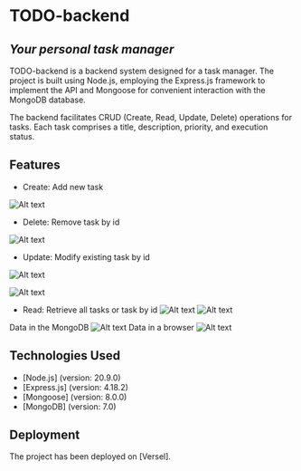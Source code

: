 # TODO-backend

## _Your personal task manager_

TODO-backend is a backend system designed for a task manager. The project is built using Node.js, employing the Express.js framework to implement the API and Mongoose for convenient interaction with the MongoDB database.

The backend facilitates CRUD (Create, Read, Update, Delete) operations for tasks. Each task comprises a title, description, priority, and execution status.

## Features
- Create: Add new task

![Alt text](https://res.cloudinary.com/dp9pimwin/image/upload/v1699884917/POST-request_madcgi.png)

- Delete: Remove task by id
  
![Alt text](https://res.cloudinary.com/dp9pimwin/image/upload/v1699884995/DELETE-request_c8uyof.png)

- Update: Modify existing task by id
  
![Alt text](https://res.cloudinary.com/dp9pimwin/image/upload/v1699885038/PUT-request_j9syyg.png)

![Alt text](https://res.cloudinary.com/dp9pimwin/image/upload/v1699885048/PATCH-request_jk3sqt.png)

- Read: Retrieve all tasks or task by id
![Alt text](https://res.cloudinary.com/dp9pimwin/image/upload/v1699885074/GET-request_vbbiqw.png)
![Alt text](https://res.cloudinary.com/dp9pimwin/image/upload/v1699885080/GET-request_by_id_xkwktk.png)

Data in the MongoDB
![Alt text](https://res.cloudinary.com/dp9pimwin/image/upload/v1699885088/MongoDB_ralqxk.png)
Data in a browser
![Alt text](https://res.cloudinary.com/dp9pimwin/image/upload/v1699885093/Browser_drev0h.png)

## Technologies Used
- [Node.js] (version: 20.9.0)
- [Express.js] (version: 4.18.2)
- [Mongoose] (version: 8.0.0)
- [MongoDB] (version: 7.0)

## Deployment
The project has been deployed on [Versel].
